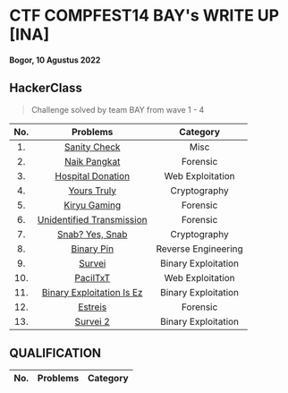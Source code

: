 # CTF COMPFEST14 BAY's WRITE UP [INA]
#### Bogor, 10 Agustus 2022

## HackerClass 

> Challenge solved by team BAY from wave 1 - 4

|No.|Problems|Category|
|:-:|:------:|:------:|
|1. |[Sanity Check](https://github.com/jon-brandy/COMPFEST14-BAY-WU/blob/d0960e74f566b12d23014157353132ab54c6cf0d/Asset/Misc/Sanity%20Check/README.md)|Misc|
|2. |[Naik Pangkat](https://github.com/jon-brandy/COMPFEST14-BAY-WU/blob/865fd975c7c2c25384f340c14117f12dec450e43/Asset/Forensics/Naik%20Pangkat/README.md)|Forensic|
|3. |[Hospital Donation](https://github.com/jon-brandy/COMPFEST14-BAY-WU/blob/93151cb4a3cd8307a5d4aeffd31bc928ec7bf239/Asset/Web%20Exploitation/Hospital%20Donation/README.md)|Web Exploitation|
|4. |[Yours Truly](https://github.com/jon-brandy/COMPFEST14-BAY-WU/blob/660d2584f8f04d24867717afb03fa567fe1228cc/Asset/Cryptography/Yours%20Truly/README.md)|Cryptography|
|5. |[Kiryu Gaming](https://github.com/jon-brandy/COMPFEST14-BAY-WU/blob/27c12067f80cdf8793c5b697e603747f6cf3476b/Asset/Forensics/Kiryu%20Gaming/README.md)|Forensic|
|6. |[Unidentified Transmission](https://github.com/jon-brandy/COMPFEST14-BAY-WU/blob/a7fd7b20f5752290a63b251b4eda8c28741d6208/Asset/Forensics/Unidentified%20Transmission/README.md)|Forensic|
|7. |[Snab? Yes, Snab](https://github.com/jon-brandy/COMPFEST14-BAY-WU/blob/e018c4cc522bc9036034c9450a687674e1235d8a/Asset/Cryptography/Snab%3F%20Yes,%20Snab/README.md)|Cryptography|
|8. |[Binary Pin](https://github.com/jon-brandy/COMPFEST14-BAY-WU/blob/8ef96b5d57cbf21b5e49da79745b9be6ecb4e8df/Asset/Reverse%20Engineering/Binary%20Pin/README.md)|Reverse Engineering|
|9. |[Survei](https://github.com/jon-brandy/COMPFEST14-BAY-WU/blob/041f9191faed9b9fb9b7e53646a3fa8ebd9eec20/Asset/Binary%20Exploitation/Survei/README.md)|Binary Exploitation|
|10. |[PacilTxT](https://github.com/jon-brandy/COMPFEST14-BAY-WU/blob/4fd3fd034e5759286ed3012071a1f975d78c5dfc/Asset/Web%20Exploitation/PacilTxT/README.md)|Web Exploitation|
|11. |[Binary Exploitation Is Ez](https://github.com/jon-brandy/COMPFEST14-BAY-WU/blob/287556379b6d4cd4dacae3c120babeb90b43593e/Asset/Binary%20Exploitation/Binary%20Exploitation%20Is%20Ez/README.md)|Binary Exploitation|
|12. |[Estreis](https://github.com/jon-brandy/COMPFEST14-BAY-WU/blob/76c7278f3cd6cd95491937617707d790d47371cc/Asset/Forensics/Estreis/README.md)|Forensic|
|13. |[Survei 2](https://github.com/jon-brandy/COMPFEST14-BAY-WU/blob/76241d02a61681ca7f7fcc5f14376a1858b2c357/Asset/Binary%20Exploitation/Survei%202/README.md)|Binary Exploitation|

## QUALIFICATION
|No.|Problems|Category|
|:-:|:------:|:------:|
